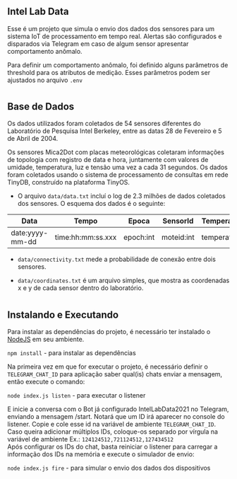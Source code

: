 ## Intel Lab Data

Esse é um projeto que simula o envio dos dados dos sensores para um sistema IoT de processamento em tempo real. Alertas são configurados e disparados via Telegram em caso de algum sensor apresentar comportamento anômalo.

Para definir um comportamento anômalo, foi definido alguns parâmetros de threshold para os atributos de medição. Esses parâmetros podem ser ajustados no arquivo `.env`

#
## Base de Dados

Os dados utilizados foram coletados de 54 sensores diferentes do Laboratório de Pesquisa Intel Berkeley, entre as datas 28 de Fevereiro e 5 de Abril de 2004.

Os sensores Mica2Dot com placas meteorológicas coletaram informações de topologia com registro de data e hora, juntamente com valores de umidade, temperatura, luz e tensão uma vez a cada 31 segundos. Os dados foram coletados usando o sistema de processamento de consultas em rede TinyDB, construído na plataforma TinyOS.

- O arquivo `data/data.txt` incluí o log de 2.3 milhões de dados coletados dos sensores. O esquema dos dados é o seguinte:

| Data | Tempo | Epoca | SensorId | Temperatura Cº | Humidade | Lux | Voltagem |
|---|---|---|---|---|---|---|---|
| date:yyyy-mm-dd | time:hh:mm:ss.xxx | epoch:int | moteid:int | temperature:real | humidity:real | light:real | voltage:real |

- `data/connectivity.txt` mede a probabilidade de conexão entre dois sensores.

- `data/coordinates.txt` é um arquivo simples, que mostra as coordenadas x e y de cada sensor dentro do laboratório.

#
## Instalando e Executando

Para instalar as dependências do projeto, é necessário ter instalado o [NodeJS](https://nodejs.org/en/download/) em seu ambiente.

`npm install` - para instalar as dependências <br>

Na primeira vez em que for executar o projeto, é necessário definir o `TELEGRAM_CHAT_ID` para aplicação saber qual(is) chats enviar a mensagem, então execute o comando: 

`node index.js listen` - para executar o listener <br>

E inicie a conversa com o Bot já configurado IntelLabData2021 no Telegram, enviando a mensagem /start. Notará que um ID irá aparecer no console do listener. Copie e cole esse id na variável de ambiente `TELEGRAM_CHAT_ID`. Caso queira adicionar múltiplos IDs, coloque-os separado por vírgula na variável de ambiente Ex.: `124124512,721124512,127434512`
<br>
Após configurar os IDs do chat, basta reiniciar o listener para carregar a informação dos IDs na memória e execute o simulador de envio:

`node index.js fire` - para simular o envio dos dados dos dispositivos <br>



